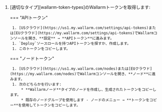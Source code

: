 1. [適切なタイプ][wallarm-token-types]のWallarmトークンを取得します:

    === "APIトークン"

        1. [USクラウド](https://us1.my.wallarm.com/settings/api-tokens)または[EUクラウド](https://my.wallarm.com/settings/api-tokens)でWallarmコンソールを開き、**設定** → **APIトークン**に進みます。
        1. `Deploy`ソースロールを持つAPIトークンを探すか、作成します。
        1. このトークンをコピーします。

    === "ノードトークン"

        1. [USクラウド](https://us1.my.wallarm.com/nodes)または[EUクラウド](https://my.wallarm.com/nodes)でWallarmコンソールを開き、**ノード**に進みます。
        1. 次のどちらかを行います:
            * **Wallarmノード**タイプのノードを作成し、生成されたトークンをコピーします。
            * 既存のノードグループを使用します - ノードのメニュー → **トークンをコピー**を使用してトークンをコピーします。